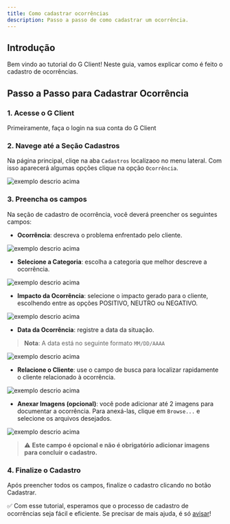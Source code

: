 ```yaml
---
title: Como cadastrar ocorrências
description: Passo a passo de como cadastrar um ocorrência.
---
```


## Introdução

Bem vindo ao tutorial do G Client! Neste guia, vamos explicar como é feito o cadastro de ocorrências.

## Passo a Passo para Cadastrar Ocorrência

### 1. Acesse o G Client

Primeiramente, faça o login na sua conta do G Client

### 2. Navege até a Seção Cadastros

Na página principal, cliqe na aba `Cadastros` localizaoo no menu lateral. Com isso aparecerá algumas opções clique na opção `Ocorrência`.

![exemplo descrio acima](./img/occurence-registration/example-01.png)

### 3. Preencha os campos

Na seção de cadastro de ocorrência, você deverá preencher os seguintes campos:

- **Ocorrência**: descreva o problema enfrentado pelo cliente.

![exemplo descrio acima](./img/occurence-registration/example-02.png)

- **Selecione a Categoria**: escolha a categoria que melhor descreve a ocorrência.

![exemplo descrio acima](./img/occurence-registration/example-03.png)

- **Impacto da Ocorrência**: selecione o impacto gerado para o cliente, escolhendo entre as opções <span className="text-green-600 font-semibold">POSITIVO</span>, <span className="text-red-200 font-semibold">NEUTRO</span> ou <span className="text-red-600 font-semibold">NEGATIVO</span>.

![exemplo descrio acima](./img/occurence-registration/example-04.png)

- **Data da Ocorrência**: registre a data da situação.

> **Nota**: A data está no seguinte formato `MM/DD/AAAA`

![exemplo descrio acima](./img/occurence-registration/example-05.png)

- **Relacione o Cliente**: use o campo de busca para localizar rapidamente o cliente relacionado à ocorrência.

![exemplo descrio acima](./img/occurence-registration/example-06.png)

- **Anexar Imagens (opcional)**: você pode adicionar até 2 imagens para documentar a ocorrência. Para anexá-las, clique em `Browse...` e selecione os arquivos desejados.

![exemplo descrio acima](./img/occurence-registration/example-07.png)

> ⚠️ **Este campo é opcional e não é obrigatório adicionar imagens para concluir o cadastro.**

### 4. Finalize o Cadastro

Após preencher todos os campos, finalize o cadastro clicando no botão Cadastrar.

✅ Com esse tutorial, esperamos que o processo de cadastro de ocorrências seja fácil e eficiente. Se precisar de mais ajuda, é só [avisar](https://api.whatsapp.com/send?phone=5544997046569&text=Preciso%20de%20ajuda%20sobre%20um%20tutorial)!

